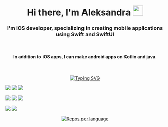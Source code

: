 <h1 align="center">Hi there, I'm Aleksandra 
<img src="https://github.com/blackcater/blackcater/raw/main/images/Hi.gif" width="32" height="32"/></h1>
<h3 align="center">I'm iOS developer, specializing in creating mobile applications using Swift and SwiftUI</h3><br>
<h4 align="center">In addition to iOS apps, I can make android apps on Kotlin and java.</h4><br>
<p align="center">
  <a href="https://git.io/typing-svg"><img src="https://readme-typing-svg.herokuapp.com?font=Fira+Code&pause=1000&color=21C548&background=1FFF1900&width=435&height=40&lines=iOS+developer+*+Swift+*+SwiftUI;Android+developer+*+Kotlin+*+Java" alt="Typing SVG" /></a>
</p>

<img src="https://img.shields.io/badge/Swift-FF5733?style=for-the-badge&logo=swift&logoColor=white"> <img src="https://img.shields.io/badge/iOS-000000?style=for-the-badge&logo=ios&logoColor=white"> <img src="https://img.shields.io/badge/mac%20os-000000?style=for-the-badge&logo=macos&logoColor=F0F0F0">

<img src="https://img.shields.io/badge/java-%23ED8B00.svg?style=for-the-badge&logo=openjdk&logoColor=white"> <img src="https://img.shields.io/badge/kotlin-%237F52FF.svg?style=for-the-badge&logo=kotlin&logoColor=white"> <img src="https://img.shields.io/badge/Android-3DDC84?style=for-the-badge&logo=android&logoColor=white">

<img src="https://img.shields.io/badge/Xcode-C70039?style=for-the-badge&logo=Xcode&logoColor=white"> <img src="https://img.shields.io/badge/android%20studio-346ac1?style=for-the-badge&logo=android%20studio&logoColor=white">

<p align="center">
   <a href="https://github-profile-summary-cards.vercel.app/api/cards/repos-per-language?username=Sanchoszza&theme=monokai">
      <img src="https://github-profile-summary-cards.vercel.app/api/cards/repos-per-language?username=Sanchoszza&theme=monokai" alt="Repos per language">
   </a>
</p>


<!--
## Hi there 👋
**Sanchoszza/Sanchoszza** is a ✨ _special_ ✨ repository because its `README.md` (this file) appears on your GitHub profile.

Here are some ideas to get you started:

- 🔭 I’m currently working on ...
- 🌱 I’m currently learning ...
- 👯 I’m looking to collaborate on ...
- 🤔 I’m looking for help with ...
- 💬 Ask me about ...
- 📫 How to reach me: ...
- 😄 Pronouns: ...
- ⚡ Fun fact: ...
-->
